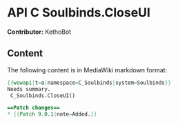 # API C Soulbinds.CloseUI

**Contributor:** KethoBot

## Content

The following content is in MediaWiki markdown format:

```mediawiki
{{wowapi|t=a|namespace=C_Soulbinds|system=Soulbinds}}
Needs summary.
 C_Soulbinds.CloseUI()

==Patch changes==
* {{Patch 9.0.1|note=Added.}}
```